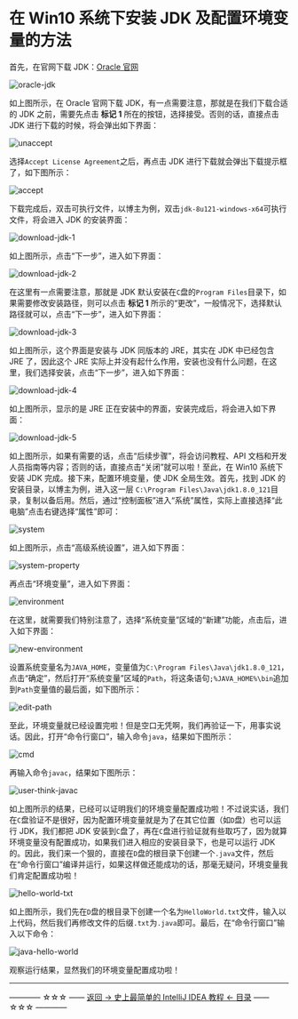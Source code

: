 # 在 Win10 系统下安装 JDK 及配置环境变量的方法

首先，在官网下载 JDK：[Oracle 官网](http://www.oracle.com/technetwork/java/javase/downloads/jdk8-downloads-2133151.html)

![oracle-jdk](https://github.com/guobinhit/intellij-idea-tutorial/blob/master/images/install-jdk-win10/oracle-jdk.png)

如上图所示，在 Oracle 官网下载 JDK，有一点需要注意，那就是在我们下载合适的 JDK 之前，需要先点击 **标记 1** 所在的按钮，选择接受。否则的话，直接点击 JDK 进行下载的时候，将会弹出如下界面：

![unaccept](https://github.com/guobinhit/intellij-idea-tutorial/blob/master/images/install-jdk-win10/unaccept.png)

选择`Accept License Agreement`之后，再点击 JDK 进行下载就会弹出下载提示框了，如下图所示：

![accept](https://github.com/guobinhit/intellij-idea-tutorial/blob/master/images/install-jdk-win10/accept.png)

下载完成后，双击可执行文件，以博主为例，双击`jdk-8u121-windows-x64`可执行文件，将会进入 JDK 的安装界面：

![download-jdk-1](https://github.com/guobinhit/intellij-idea-tutorial/blob/master/images/install-jdk-win10/download-jdk-1.png)

如上图所示，点击“下一步”，进入如下界面：

![download-jdk-2](https://github.com/guobinhit/intellij-idea-tutorial/blob/master/images/install-jdk-win10/download-jdk-2.png)

在这里有一点需要注意，那就是 JDK 默认安装在`C`盘的`Program Files`目录下，如果需要修改安装路径，则可以点击 **标记 1** 所示的“更改”，一般情况下，选择默认路径就可以，点击“下一步”，进入如下界面：

![download-jdk-3](https://github.com/guobinhit/intellij-idea-tutorial/blob/master/images/install-jdk-win10/download-jdk-3.png)

如上图所示，这个界面是安装与 JDK 同版本的 JRE，其实在 JDK 中已经包含 JRE 了，因此这个 JRE 实际上并没有起什么作用，安装也没有什么问题，在这里，我们选择安装，点击“下一步”，进入如下界面：

![download-jdk-4](https://github.com/guobinhit/intellij-idea-tutorial/blob/master/images/install-jdk-win10/download-jdk-4.png)

如上图所示，显示的是 JRE 正在安装中的界面，安装完成后，将会进入如下界面：

![download-jdk-5](https://github.com/guobinhit/intellij-idea-tutorial/blob/master/images/install-jdk-win10/download-jdk-5.png)

如上图所示，如果有需要的话，点击“后续步骤”，将会访问教程、API 文档和开发人员指南等内容；否则的话，直接点击“关闭”就可以啦！至此，在 Win10 系统下安装 JDK 完成。接下来，配置环境变量，使 JDK 全局生效。首先，找到 JDK 的安装目录，以博主为例，进入这一层 `C:\Program Files\Java\jdk1.8.0_121`目录，复制以备后用。然后，通过“控制面板”进入“系统”属性，实际上直接选择“此电脑”点击右键选择“属性”即可：

![system](https://github.com/guobinhit/intellij-idea-tutorial/blob/master/images/install-jdk-win10/system.png)

如上图所示，点击“高级系统设置”，进入如下界面：

![system-property](https://github.com/guobinhit/intellij-idea-tutorial/blob/master/images/install-jdk-win10/system-property.png)

再点击“环境变量”，进入如下界面：

![environment](https://github.com/guobinhit/intellij-idea-tutorial/blob/master/images/install-jdk-win10/environment.png)

在这里，就需要我们特别注意了，选择“系统变量”区域的“新建”功能，点击后，进入如下界面：

![new-environment](https://github.com/guobinhit/intellij-idea-tutorial/blob/master/images/install-jdk-win10/new-environment.png)

设置系统变量名为`JAVA_HOME`，变量值为`C:\Program Files\Java\jdk1.8.0_121`，点击“确定”，然后打开“系统变量”区域的`Path`，将这条语句`;%JAVA_HOME%\bin`追加到`Path`变量值的最后面，如下图所示：

![edit-path](https://github.com/guobinhit/intellij-idea-tutorial/blob/master/images/install-jdk-win10/edit-path.png)

至此，环境变量就已经设置完啦！但是空口无凭啊，我们再验证一下，用事实说话。因此，打开“命令行窗口”，输入命令`java`，结果如下图所示：

![cmd](https://github.com/guobinhit/intellij-idea-tutorial/blob/master/images/install-jdk-win10/cmd.png)

再输入命令`javac`，结果如下图所示：

![user-think-javac](https://github.com/guobinhit/intellij-idea-tutorial/blob/master/images/install-jdk-win10/user-think-javac.png)

如上图所示的结果，已经可以证明我们的环境变量配置成功啦！不过说实话，我们在`C`盘验证不是很好，因为配置环境变量就是为了在其它位置（如`D`盘）也可以运行 JDK，我们都把 JDK 安装到`C`盘了，再在`C`盘进行验证就有些取巧了，因为就算环境变量没有配置成功，如果我们进入相应的安装目录下，也是可以运行 JDK 的。因此，我们来一个狠的，直接在`D`盘的根目录下创建一个`.java`文件，然后在“命令行窗口”编译并运行，如果这样做还能成功的话，那毫无疑问，环境变量我们肯定配置成功啦！

![hello-world-txt](https://github.com/guobinhit/intellij-idea-tutorial/blob/master/images/install-jdk-win10/hello-world-txt.png)

如上图所示，我们先在`D`盘的根目录下创建一个名为`HelloWorld.txt`文件，输入以上代码，然后我们再修改文件的后缀`.txt`为`.java`即可。最后，在“命令行窗口”输入以下命令：

![java-hello-world](https://github.com/guobinhit/intellij-idea-tutorial/blob/master/images/install-jdk-win10/java-hello-world.png)

观察运行结果，显然我们的环境变量配置成功啦！

----------
———— ☆☆☆ —— [返回 -> 史上最简单的 IntelliJ IDEA 教程 <- 目录](https://github.com/guobinhit/intellij-idea-tutorial/blob/master/README.md) —— ☆☆☆ ————
